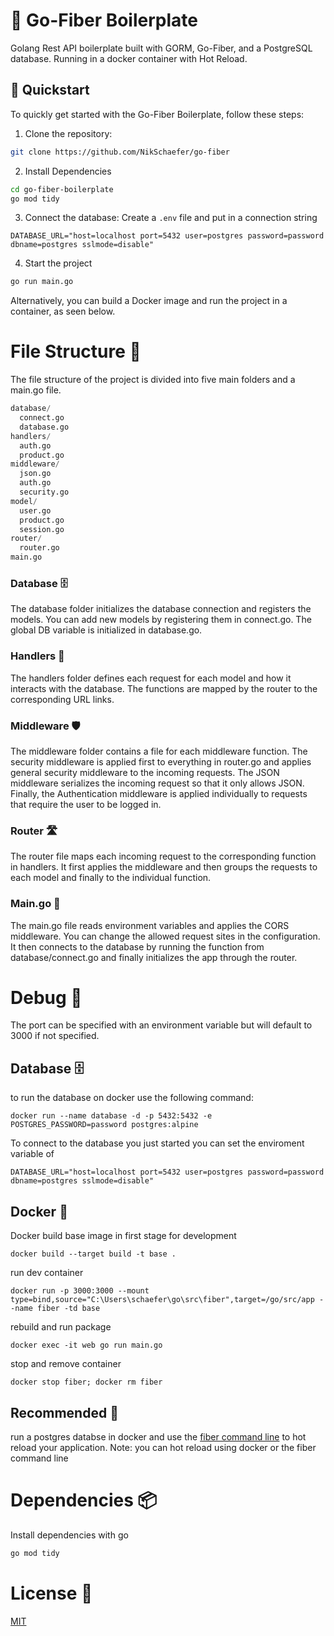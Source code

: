 # 👋 Go-Fiber Boilerplate
Golang Rest API boilerplate built with GORM, Go-Fiber, and a PostgreSQL database. Running in a docker container with Hot Reload.

## 🚀 Quickstart
To quickly get started with the Go-Fiber Boilerplate, follow these steps:

1. Clone the repository:

```sh
git clone https://github.com/NikSchaefer/go-fiber
```

2. Install Dependencies

```sh
cd go-fiber-boilerplate
go mod tidy
```

3. Connect the database: Create a `.env` file and put in a connection string

```env
DATABASE_URL="host=localhost port=5432 user=postgres password=password dbname=postgres sslmode=disable"
```

4. Start the project
```sh
go run main.go
```

Alternatively, you can build a Docker image and run the project in a container, as seen below.

# File Structure 📁
The file structure of the project is divided into five main folders and a main.go file.
```py
database/
  connect.go
  database.go
handlers/
  auth.go
  product.go
middleware/
  json.go
  auth.go
  security.go
model/
  user.go
  product.go
  session.go
router/
  router.go
main.go
```

### Database 🗄️
The database folder initializes the database connection and registers the models. You can add new models by registering them in connect.go. The global DB variable is initialized in database.go.

### Handlers 🤝
The handlers folder defines each request for each model and how it interacts with the database. The functions are mapped by the router to the corresponding URL links.

### Middleware 🛡️
The middleware folder contains a file for each middleware function. The security middleware is applied first to everything in router.go and applies general security middleware to the incoming requests. The JSON middleware serializes the incoming request so that it only allows JSON. Finally, the Authentication middleware is applied individually to requests that require the user to be logged in.

### Router 🛣️
The router file maps each incoming request to the corresponding function in handlers. It first applies the middleware and then groups the requests to each model and finally to the individual function.

### Main.go 🚀
The main.go file reads environment variables and applies the CORS middleware. You can change the allowed request sites in the configuration. It then connects to the database by running the function from database/connect.go and finally initializes the app through the router.


# Debug 🐛
The port can be specified with an environment variable but will default to 3000 if not specified.

## Database 🗄️

to run the database on docker use the following command: 

`docker run --name database -d -p 5432:5432 -e POSTGRES_PASSWORD=password postgres:alpine`

To connect to the database you just started you can set the enviroment variable of 

`DATABASE_URL="host=localhost port=5432 user=postgres password=password dbname=postgres sslmode=disable"`

## Docker 🐳
Docker build base image in first stage for development

`docker build --target build -t base .`

run dev container

`docker run -p 3000:3000 --mount type=bind,source="C:\Users\schaefer\go\src\fiber",target=/go/src/app --name fiber -td base`

rebuild and run package

`docker exec -it web go run main.go`

stop and remove container

`docker stop fiber; docker rm fiber`

## Recommended 🙌
run a postgres databse in docker and use the [fiber command line](https://github.com/gofiber/cli) to hot reload your application. Note: you can hot reload using docker or the fiber command line

# Dependencies 📦

Install dependencies with go

```sh
go mod tidy
```

# License 📜

[MIT](https://choosealicense.com/licenses/mit/)
